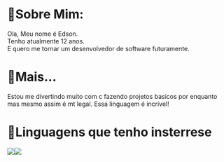 # 🤠Sobre Mim:

   Ola, Meu nome é Edson.<br>Tenho atualmente 12 anos.<br>E quero me tornar um desenvolvedor de software futuramente.
   
# 📖Mais...

  Estou me divertindo muito com c fazendo projetos basicos por enquanto mas mesmo assim é mt legal.
  Essa linguagem é incrivel!

# 📖Linguagens que tenho insterrese

<div style="display: flex">
   <img src="https://img.shields.io/badge/C-00599C?style=for-the-badge&logo=c&logoColor=white"/>
   <img src="https://img.shields.io/badge/Go-00ADD8?style=for-the-badge&logo=go&logoColor=white"/>
   
</div>
